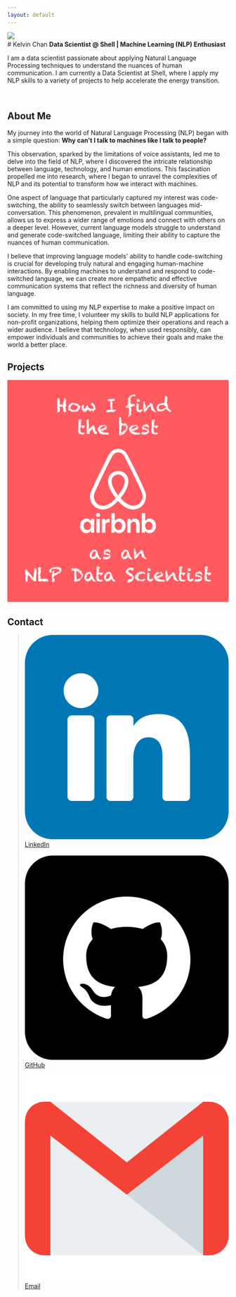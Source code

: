 ```yaml
---
layout: default
---
```


<img class="profile-picture" src="images/kelvinchanwh-profilepic.jpg">
<br>
# Kelvin Chan
<b> Data Scientist @ Shell | Machine Learning (NLP) Enthusiast </b>

I am a data scientist passionate about applying Natural Language Processing techniques to understand the nuances of human communication. I am currently a Data Scientist at Shell, where I apply my NLP skills to a variety of projects to help accelerate the energy transition. 

<br>

## About Me
My journey into the world of Natural Language Processing (NLP) began with a simple question: **Why can't I talk to machines like I talk to people?** 

This observation, sparked by the limitations of voice assistants, led me to delve into the field of NLP, where I discovered the intricate relationship between language, technology, and human emotions. This fascination propelled me into research, where I began to unravel the complexities of NLP and its potential to transform how we interact with machines.

One aspect of language that particularly captured my interest was code-switching, the ability to seamlessly switch between languages mid-conversation. This phenomenon, prevalent in multilingual communities, allows us to express a wider range of emotions and connect with others on a deeper level. However, current language models struggle to understand and generate code-switched language, limiting their ability to capture the nuances of human communication.

I believe that improving language models' ability to handle code-switching is crucial for developing truly natural and engaging human-machine interactions. By enabling machines to understand and respond to code-switched language, we can create more empathetic and effective communication systems that reflect the richness and diversity of human language.

I am committed to using my NLP expertise to make a positive impact on society. In my free time, I volunteer my skills to build NLP applications for non-profit organizations, helping them optimize their operations and reach a wider audience. I believe that technology, when used responsibly, can empower individuals and communities to achieve their goals and make the world a better place.

## Projects
<a href="./projects/airbnb-analysis.html"><img src="./images/projects-airbnb-analysis.png" class="third-img" alt="How I find the best AirBnB as an NLP Data Scientist"> </a>

## Contact
> <a href="https://linkedin.com/in/kelvinchanwh"><img src="images/logo-linkedin.png" class="contact-logo"></a>
[LinkedIn](https://linkedin.com/in/kelvinchanwh) <br><br>
> <a href="https://github.com/kelvinchanwh"><img src="images/logo-github.png" class="contact-logo"> </a>
[GitHub](https://github.com/kelvinchanwh) <br><br>
> <a href="mailto:kelvin@kelvinchanwh.com"><img src="images/logo-email.png" class="contact-logo"> </a>
[Email](mailto:kelvin@kelvinchanwh.com) <br>